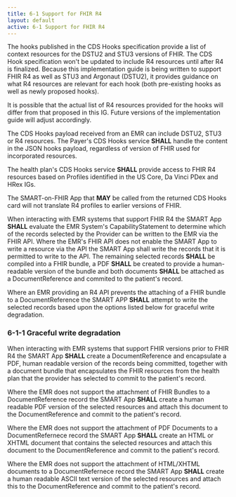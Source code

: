 ```yaml
---
title: 6-1 Support for FHIR R4
layout: default
active: 6-1 Support for FHIR R4
---
```


The hooks published in the CDS Hooks specification provide a list of context resources for the DSTU2 and STU3 versions of FHIR. The CDS Hook specification won't be updated to include R4 resources until after R4 is finalized. Because this implementation guide is being written to support FHIR R4 as well as STU3 and Argonaut (DSTU2), it provides guidance on what R4 resources are relevant for each hook (both pre-existing hooks as well as newly proposed hooks).

It is possible that the actual list of R4 resources provided for the hooks will differ from that proposed in this IG. Future versions of the implementation guide will adjust accordingly.

The CDS Hooks payload received from an EMR can include DSTU2, STU3 or R4 resources. The Payer's CDS Hooks service **SHALL** handle the content in the JSON hooks payload, regardless of version of FHIR used for incorporated resources.

The health plan's CDS Hooks service **SHALL** provide access to FHIR R4 resources based on Profiles identified in the US Core, Da Vinci PDex and HRex IGs.

The SMART-on-FHIR App that **MAY** be called from the returned CDS Hooks card will not translate R4 profiles to earlier versions of FHIR. 

When interacting with EMR systems that support FHIR R4 the SMART App **SHALL** evaluate the EMR System's CapabilityStatement to determine which of the records selected by the Provider can be written to the EMR via the FHIR API. Where the EMR's FHIR API does not enable the SMART App to write a resource via the API the SMART App shall write the records that it is permitted to write to the API. The remaining selected records **SHALL** be compiled into a FHIR bundle, a PDF **SHALL** be created to provide a human-readable version of the bundle and both documents **SHALL** be attached as a DocumentReference and commited to the patient's record. 

Where an EMR providing an R4 API prevents the attaching of a FHIR bundle to a DocumentReference the SMART APP **SHALL** attempt to write the selected records based upon the options listed below for graceful write degradation.

### 6-1-1 Graceful write degradation

When interacting with EMR systems that support FHIR versions prior to FHIR R4 the SMART App **SHALL** create a DocumentReference and encapsulate a PDF, human readable version of the records being committed, together with a document bundle that encapsulates the FHIR resources from the health plan that the provider has selected to commit to the patient's record.

Where the EMR does not support the attachment of FHIR Bundles to a DocumentReference record the SMART App **SHALL** create a human readable PDF version of the selected resources and attach this document to the DocumentReference and commit to the patient's record.

Where the EMR does not support the attachment of PDF Documents to a DocumentRefernece record the SMART App **SHALL** create an HTML or XHTML document that contains the selected resources and attach this document to the DocumentReference and commit to the patient's record.

Where the EMR does not support the attachment of HTML/XHTML documents to a DocumentRefernece record the SMART App **SHALL** create a human readable ASCII text version of the selected resources and attach this to the DocumentReference and commit to the patient's record.





